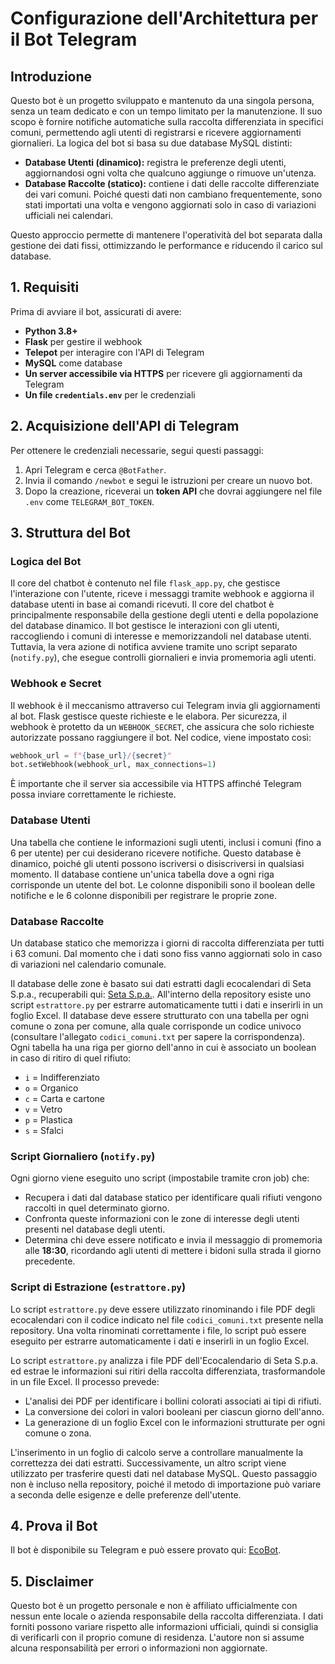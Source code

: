 # Configurazione dell'Architettura per il Bot Telegram

## Introduzione
Questo bot è un progetto sviluppato e mantenuto da una singola persona, senza un team dedicato e con un tempo limitato per la manutenzione. Il suo scopo è fornire notifiche automatiche sulla raccolta differenziata in specifici comuni, permettendo agli utenti di registrarsi e ricevere aggiornamenti giornalieri. La logica del bot si basa su due database MySQL distinti:

- **Database Utenti (dinamico):** registra le preferenze degli utenti, aggiornandosi ogni volta che qualcuno aggiunge o rimuove un'utenza.
- **Database Raccolte (statico):** contiene i dati delle raccolte differenziate dei vari comuni. Poiché questi dati non cambiano frequentemente, sono stati importati una volta e vengono aggiornati solo in caso di variazioni ufficiali nei calendari.

Questo approccio permette di mantenere l'operatività del bot separata dalla gestione dei dati fissi, ottimizzando le performance e riducendo il carico sul database.

## 1. Requisiti
Prima di avviare il bot, assicurati di avere:
- **Python 3.8+**
- **Flask** per gestire il webhook
- **Telepot** per interagire con l'API di Telegram
- **MySQL** come database
- **Un server accessibile via HTTPS** per ricevere gli aggiornamenti da Telegram
- **Un file `credentials.env`** per le credenziali

## 2. Acquisizione dell'API di Telegram
Per ottenere le credenziali necessarie, segui questi passaggi:
1. Apri Telegram e cerca `@BotFather`.
2. Invia il comando `/newbot` e segui le istruzioni per creare un nuovo bot.
3. Dopo la creazione, riceverai un **token API** che dovrai aggiungere nel file `.env` come `TELEGRAM_BOT_TOKEN`.

## 3. Struttura del Bot

### Logica del Bot
Il core del chatbot è contenuto nel file `flask_app.py`, che gestisce l'interazione con l'utente, riceve i messaggi tramite webhook e aggiorna il database utenti in base ai comandi ricevuti.
Il core del chatbot è principalmente responsabile della gestione degli utenti e della popolazione del database dinamico. Il bot gestisce le interazioni con gli utenti, raccogliendo i comuni di interesse e memorizzandoli nel database utenti. Tuttavia, la vera azione di notifica avviene tramite uno script separato (`notify.py`), che esegue controlli giornalieri e invia promemoria agli utenti.

### Webhook e Secret
Il webhook è il meccanismo attraverso cui Telegram invia gli aggiornamenti al bot. Flask gestisce queste richieste e le elabora. Per sicurezza, il webhook è protetto da un `WEBHOOK_SECRET`, che assicura che solo richieste autorizzate possano raggiungere il bot. Nel codice, viene impostato così:
```python
webhook_url = f"{base_url}/{secret}"
bot.setWebhook(webhook_url, max_connections=1)
```
È importante che il server sia accessibile via HTTPS affinché Telegram possa inviare correttamente le richieste.

### Database Utenti
Una tabella che contiene le informazioni sugli utenti, inclusi i comuni (fino a 6 per utente) per cui desiderano ricevere notifiche. Questo database è dinamico, poiché gli utenti possono iscriversi o disiscriversi in qualsiasi momento. Il database contiene un'unica tabella dove a ogni riga corrisponde un utente del bot. Le colonne disponibili sono il boolean delle notifiche e le 6 colonne disponibili per registrare le proprie zone.

### Database Raccolte
Un database statico che memorizza i giorni di raccolta differenziata per tutti i 63 comuni. Dal momento che i dati sono fiss vanno aggiornati solo in caso di variazioni nel calendario comunale.

Il database delle zone è basato sui dati estratti dagli ecocalendari di Seta S.p.a., recuperabili qui: [Seta S.p.a.](https://www.setaspa.com/comuni). All'interno della repository esiste uno script `estrattore.py` per estrarre automaticamente tutti i dati e inserirli in un foglio Excel. Il database deve essere strutturato con una tabella per ogni comune o zona per comune, alla quale corrisponde un codice univoco (consultare l'allegato `codici_comuni.txt` per sapere la corrispondenza). Ogni tabella ha una riga per giorno dell'anno in cui è associato un boolean in caso di ritiro di quel rifiuto:
- `i` = Indifferenziato
- `o` = Organico
- `c` = Carta e cartone
- `v` = Vetro
- `p` = Plastica
- `s` = Sfalci

### Script Giornaliero (`notify.py`)
Ogni giorno viene eseguito uno script (impostabile tramite cron job) che:
- Recupera i dati dal database statico per identificare quali rifiuti vengono raccolti in quel determinato giorno.
- Confronta queste informazioni con le zone di interesse degli utenti presenti nel database degli utenti.
- Determina chi deve essere notificato e invia il messaggio di promemoria alle **18:30**, ricordando agli utenti di mettere i bidoni sulla strada il giorno precedente.

### Script di Estrazione (`estrattore.py`)
Lo script `estrattore.py` deve essere utilizzato rinominando i file PDF degli ecocalendari con il codice indicato nel file `codici_comuni.txt` presente nella repository. Una volta rinominati correttamente i file, lo script può essere eseguito per estrarre automaticamente i dati e inserirli in un foglio Excel.


Lo script `estrattore.py` analizza i file PDF dell'Ecocalendario di Seta S.p.a. ed estrae le informazioni sui ritiri della raccolta differenziata, trasformandole in un file Excel. Il processo prevede:
- L'analisi dei PDF per identificare i bollini colorati associati ai tipi di rifiuti.
- La conversione dei colori in valori booleani per ciascun giorno dell'anno.
- La generazione di un foglio Excel con le informazioni strutturate per ogni comune o zona.

L'inserimento in un foglio di calcolo serve a controllare manualmente la correttezza dei dati estratti. Successivamente, un altro script viene utilizzato per trasferire questi dati nel database MySQL. Questo passaggio non è incluso nella repository, poiché il metodo di importazione può variare a seconda delle esigenze e delle preferenze dell'utente.

## 4. Prova il Bot
Il bot è disponibile su Telegram e può essere provato qui: [EcoBot](https://t.me/differenziabot).

## 5. Disclaimer
Questo bot è un progetto personale e non è affiliato ufficialmente con nessun ente locale o azienda responsabile della raccolta differenziata. I dati forniti possono variare rispetto alle informazioni ufficiali, quindi si consiglia di verificarli con il proprio comune di residenza. L'autore non si assume alcuna responsabilità per errori o informazioni non aggiornate.

